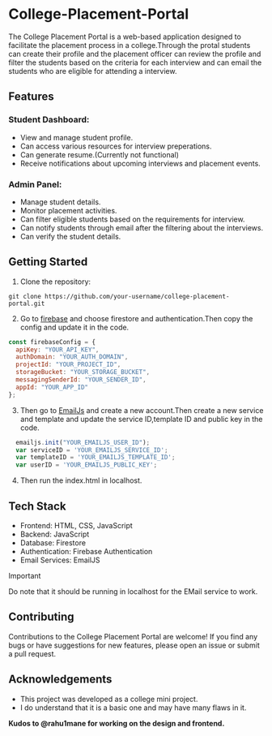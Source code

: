 # College-Placement-Portal
The College Placement Portal is a web-based application designed to facilitate the placement process in a college.Through the protal students can create their profile and the placement officer can review the profile and filter the students based on the criteria for each interview and can email the students who are eligible for attending a interview.



## Features

### Student Dashboard:
* View and manage student profile.
* Can access various resources for interview preperations.
* Can generate resume.(Currently not functional)
* Receive notifications about upcoming interviews and placement events.

### Admin Panel:
* Manage student details.
* Monitor placement activities.
* Can filter eligible students based on the requirements for interview.
* Can notify students through email after the filtering about the interviews.
* Can verify the student details.



## Getting Started
1. Clone the repository:
```console
git clone https://github.com/your-username/college-placement-portal.git
```


2. Go to [firebase](https://firebase.google.com/) and choose firestore and authentication.Then copy the config and update it in the code.
```js
const firebaseConfig = {
  apiKey: "YOUR_API_KEY",
  authDomain: "YOUR_AUTH_DOMAIN",
  projectId: "YOUR_PROJECT_ID",
  storageBucket: "YOUR_STORAGE_BUCKET",
  messagingSenderId: "YOUR_SENDER_ID",
  appId: "YOUR_APP_ID"
};
```

3. Then go to [EmailJs](https://dashboard.emailjs.com/) and create a new account.Then create a new service and template and update the service ID,template ID and public key in the code.
```js
  emailjs.init("YOUR_EMAILJS_USER_ID");
  var serviceID = 'YOUR_EMAILJS_SERVICE_ID';
  var templateID = 'YOUR_EMAILJS_TEMPLATE_ID';
  var userID = 'YOUR_EMAILJS_PUBLIC_KEY';
```

4. Then run the index.html in localhost.



## Tech Stack
* Frontend: HTML, CSS, JavaScript
* Backend: JavaScript
* Database: Firestore
* Authentication: Firebase Authentication
* Email Services: EmailJS


> [!IMPORTANT]
> Do note that it should be running in localhost for the EMail service to work.



## Contributing
Contributions to the College Placement Portal are welcome! If you find any bugs or have suggestions for new features, please open an issue or submit a pull request.



## Acknowledgements
* This project was developed as a college mini project.
* I do understand that it is a basic one and may have many flaws in it.



**Kudos to @rahu1mane for working on the design and frontend.**
